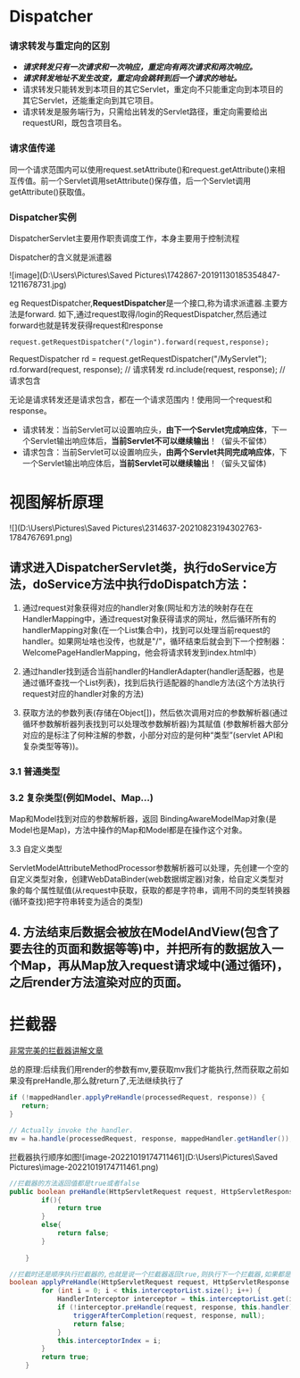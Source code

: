 # Dispatcher

### 请求转发与重定向的区别

- ***请求转发只有一次请求和一次响应，重定向有两次请求和两次响应。***
- ***请求转发地址不发生改变，重定向会跳转到后一个请求的地址。***
- 请求转发只能转发到本项目的其它Servlet，重定向不只能重定向到本项目的其它Servlet，还能重定向到其它项目。
- 请求转发是服务端行为，只需给出转发的Servlet路径，重定向需要给出requestURI，既包含项目名。

### 请求值传递

同一个请求范围内可以使用request.setAttribute()和request.getAttribute()来相互传值。前一个Servlet调用setAttribute()保存值，后一个Servlet调用getAttribute()获取值。

### Dispatcher实例

DispatcherServlet主要用作职责调度工作，本身主要用于控制流程

Dispatcher的含义就是派遣器

![image](D:\Users\Pictures\Saved Pictures\1742867-20191130185354847-1211678731.jpg)

eg RequestDispatcher,**RequestDispatcher**是一个接口,称为请求派遣器.主要方法是forward.  如下,通过request取得/login的RequestDispatcher,然后通过forward也就是转发获得request和response

```
request.getRequestDispatcher("/login").forward(request,response);
```

RequestDispatcher rd = request.getRequestDispatcher("/MyServlet"); rd.forward(request, response);  // 请求转发
rd.include(request, response);  // 请求包含

无论是请求转发还是请求包含，都在一个请求范围内！使用同一个request和response。

- 请求转发：当前Servlet可以设置响应头，**由下一个Servlet完成响应体**，下一个Servlet输出响应体后，**当前Servlet不可以继续输出**！（留头不留体）
- 请求包含：当前Servlet可以设置响应头，**由两个Servlet共同完成响应体**，下一个Servlet输出响应体后，**当前Servlet可以继续输出**！（留头又留体)

# 视图解析原理

![](D:\Users\Pictures\Saved Pictures\2314637-20210823194302763-1784767691.png)

## 请求进入DispatcherServlet类，执行doService方法，doService方法中执行doDispatch方法：

1. 通过request对象获得对应的handler对象(网址和方法的映射存在在HandlerMapping中，通过request对象获得请求的网址，然后循环所有的handlerMapping对象(在一个List集合中)，找到可以处理当前request的handler。如果网址啥也没传，也就是"/"，循环结束后就会到下一个控制器：WelcomePageHandlerMapping，他会将请求转发到index.html中）

2. 通过handler找到适合当前handler的HandlerAdapter(handler适配器，也是通过循环查找一个List列表)，找到后执行适配器的handle方法(这个方法执行request对应的handler对象的方法)
3.  获取方法的参数列表(存储在Object[])，然后依次调用对应的参数解析器(通过循环参数解析器列表找到可以处理改参数解析器)为其赋值 (参数解析器大部分对应的是标注了何种注解的参数，小部分对应的是何种“类型”(servlet API和复杂类型等等))。

### 3.1 普通类型

### 3.2 复杂类型(例如Model、Map...)

Map和Model找到对应的参数解析器，返回 BindingAwareModelMap对象(是Model也是Map)，方法中操作的Map和Model都是在操作这个对象。

3.3 自定义类型

ServletModelAttributeMethodProcessor参数解析器可以处理，先创建一个空的自定义类型对象，创建WebDataBinder(web数据绑定器)对象，给自定义类型对象的每个属性赋值(从request中获取，获取的都是字符串，调用不同的类型转换器(循环查找)把字符串转变为适合的类型)

## 4. 方法结束后数据会被放在ModelAndView(包含了要去往的页面和数据等等)中，并把所有的数据放入一个Map，再从Map放入request请求域中(通过循环)，之后render方法渲染对应的页面。

# 拦截器

[非常完美的拦截器讲解文章](https://www.cnblogs.com/codetiger/p/15000154.html)

总的原理:后续我们用render的参数有mv,要获取mv我们才能执行,然而获取之前如果没有preHandle,那么就return了,无法继续执行了

```java
if (!mappedHandler.applyPreHandle(processedRequest, response)) {
   return;
}

// Actually invoke the handler.
mv = ha.handle(processedRequest, response, mappedHandler.getHandler());
```



拦截器执行顺序如图![image-20221019174711461](D:\Users\Pictures\Saved Pictures\image-20221019174711461.png)





```java
//拦截器的方法返回值都是true或者false
public boolean preHandle(HttpServletRequest request, HttpServletResponse response, Object handler) throws Exception {
    	if(){
            return true
        }
    	else{
            return false;
        }
        
    }
```

```java
//拦截时还是顺序执行拦截器的,也就是说一个拦截器返回true,则执行下一个拦截器,如果都是true,那么放行.
boolean applyPreHandle(HttpServletRequest request, HttpServletResponse response) throws Exception {
		for (int i = 0; i < this.interceptorList.size(); i++) {
			HandlerInterceptor interceptor = this.interceptorList.get(i);
			if (!interceptor.preHandle(request, response, this.handler)) {
				triggerAfterCompletion(request, response, null);
				return false;
			}
			this.interceptorIndex = i;
		}
		return true;
	}
```



